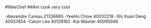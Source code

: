 #WeeChef
##Am cook very cool

-Alexandre Careau 21336665
-YeeHo Chow 40032218
-Shi Xuan Deng 40057454
-Calvin Lee 40128163
-Kai Washer 40095946
